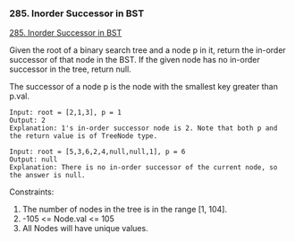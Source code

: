 ### 285. Inorder Successor in BST

[285. Inorder Successor in BST
](https://leetcode.com/problems/inorder-successor-in-bst/)



Given the root of a binary search tree and a node p in it, return the in-order successor of that node in the BST. If the given node has no in-order successor in the tree, return null.

The successor of a node p is the node with the smallest key greater than p.val.


```
Input: root = [2,1,3], p = 1
Output: 2
Explanation: 1's in-order successor node is 2. Note that both p and the return value is of TreeNode type.
```

```
Input: root = [5,3,6,2,4,null,null,1], p = 6
Output: null
Explanation: There is no in-order successor of the current node, so the answer is null.
```

Constraints:

1. The number of nodes in the tree is in the range [1, 104].
2. -105 <= Node.val <= 105
3. All Nodes will have unique values.

